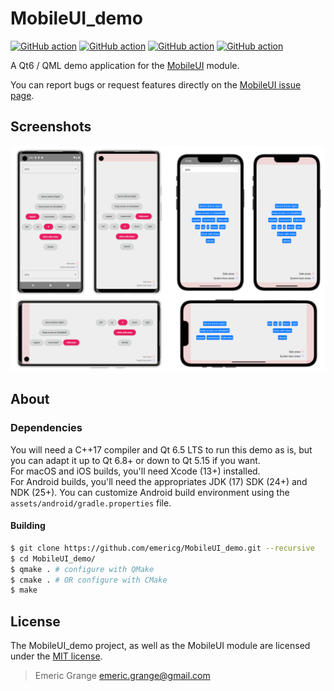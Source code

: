# MobileUI_demo

[![GitHub action](https://img.shields.io/github/actions/workflow/status/emericg/MobileUI_demo/builds_desktop_qmake.yml?style=flat-square)](https://github.com/emericg/MobileUI_demo/actions/workflows/builds_desktop_qmake.yml)
[![GitHub action](https://img.shields.io/github/actions/workflow/status/emericg/MobileUI_demo/builds_desktop_cmake.yml?style=flat-square)](https://github.com/emericg/MobileUI_demo/actions/workflows/builds_desktop_cmake.yml)
[![GitHub action](https://img.shields.io/github/actions/workflow/status/emericg/MobileUI_demo/builds_mobile_qmake.yml?style=flat-square)](https://github.com/emericg/MobileUI_demo/actions/workflows/builds_mobile_qmake.yml)
[![GitHub action](https://img.shields.io/github/actions/workflow/status/emericg/MobileUI_demo/builds_mobile_cmake.yml?style=flat-square)](https://github.com/emericg/MobileUI_demo/actions/workflows/builds_mobile_cmake.yml)

A Qt6 / QML demo application for the [MobileUI](https://github.com/emericg/MobileUI) module.  

You can report bugs or request features directly on the [MobileUI issue page](https://github.com/emericg/MobileUI/issues).  

## Screenshots

![MobileUIs](https://raw.githubusercontent.com/emericg/screenshots_flathub/master/MobileUI/MobileUI.png)

## About

### Dependencies

You will need a C++17 compiler and Qt 6.5 LTS to run this demo as is, but you can adapt it up to Qt 6.8+ or down to Qt 5.15 if you want.  
For macOS and iOS builds, you'll need Xcode (13+) installed.  
For Android builds, you'll need the appropriates JDK (17) SDK (24+) and NDK (25+). You can customize Android build environment using the `assets/android/gradle.properties` file.  

#### Building

```bash
$ git clone https://github.com/emericg/MobileUI_demo.git --recursive
$ cd MobileUI_demo/
$ qmake . # configure with QMake
$ cmake . # OR configure with CMake
$ make
```

## License

The MobileUI_demo project, as well as the MobileUI module are licensed under the [MIT license](LICENSE).

> Emeric Grange <emeric.grange@gmail.com>
